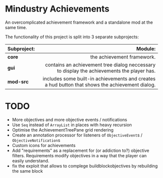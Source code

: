 # Mindustry Achievements
An overcomplicated achievement framework and a standalone mod at the same time.

The functionality of this project is split into 3 separate subprojects:

| Subproject: | Module:                                                                                         |
| :----       | ----:                                                                                           |
| **core**    | the achievement framework.                                                                      |
| **gui**     | contains an achievement tree dialog neccessary to display the achievements the player has.      |
| **mod-src** | includes some built-in achievements and creates a hud button that shows the achievement dialog. |


# TODO
* More objectives and more objective events / notifications
* Use `Seq` instead of `ArrayList` in places with heavy recursion
* Optimise the AchievementTreePane grid rendering
* Create an annotation processor for listeners of `ObjectiveEvent`s / `ObjectiveNotification`s
* Custom icons for achievements
* Add "requirements" as a replacement for (or addiction to?) objective filters. Requirements modify objectives in a way that the player can easily understand.
* fix the exploit that allows to complege buildblockobjectives by rebuilding the same block
